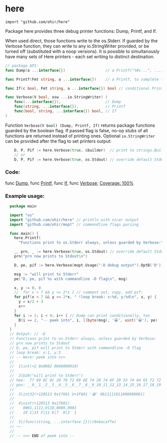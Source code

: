 # here
`import "github.com/ohir/here"`

Package here provides three debug printer functions: Dump, Printf, and If.

When used direct, those functions write to the os.Stderr. If guarded by the Verbose function, they can write to any io.StringWriter provided, or be turned off (substituted with a noop versions).
It is possible to simultanously have many sets of Here printers - each set writing to distinct destination.

``` go
// package API:
func Dump(a ...interface{})                  // a Printf("%#v...", ...) improved

func Printf(Fmt string, a ...interface{})    // a Printf, to complete the set

func If(c bool, Fmt string, a ...interface{}) bool // conditional Printf

func Verbose(V bool, osw ...io.StringWriter) (
    func(...interface{}),                    // Dump
    func(string, ...interface{}),            // Printf
    func(bool, string, ...interface{}) bool, // If
)
```
Function `Verbose(V bool) (Dump, Printf, If)`  returns package functions guarded by the boolean flag. If passed flag is false, no-op stubs of all functions are returned instead of printing ones.  Optional `io.StringWriter` can be provided after the flag to set printers output:
``` go
	D, P, Pif := here.Verbose(true, &builder)  // print to strings.Builder.
	// or
	D, P, Pif := here.Verbose(true, os.Stdout) // override default Stderr.
```

### Code:
func [Dump](/here.go?s=7339:7366#L248), func [Printf](/here.go?s=3277:3318#L107), func [If](/here.go?s=4310:4359#L135), func [Verbose](/here.go?s=2466:2608#L80); [Coverage: 100%](/here_test.go)

### Example usage:
``` go
  package main

  import "os"
  import "github.com/ohir/here" // println with nicer output
  import "github.com/ohir/mopt" // commandline flags parsing

  func main() {
    here.Printf(
      "Functions print to os.Stderr always, unless guarded by Verbose:\n")

    _, prn, _ := here.Verbose(true, os.Stdout) // override default Stderr
    prn("prn now prints to Stdout\n")

    D, pe, pif := here.Verbose(mopt.Usage("-D debug output").OptB('D'))

    msg := "will print to Stderr"
    pe("D, pe, pif %s with commandline -D flag\n", msg)

    x, y := 0, 0
    //  for x < 7 && y <= 2*x { // comment out, copy, add pif:
    for pif(x < 7 && y <= 2*x, " !loop break: x:%d, y:%d\n", x, y) {
      y = x/2 + 3
      x++
    }
    for i := 1; i < 4; i++ { // Dump can print conditionally, too
      D(i == 2, "-- peek into", i, []byte(msg), '😁', uint('😁'), pe)
    }
  }
  // Output: // -D
  // Functions print to os.Stderr always, unless guarded by Verbose:
  // prn now prints to Stdout
  // D, pe, pif will print to Stderr with commandline -D flag
  // loop break: x:1, y:3
  // -- Here! peek into >>>
  //
  //  1|int(+2 0x0002 0b00000010)
  //
  //  2|b20("will print to Stderr")
  // hex:  77 69 6C 6C 20 70 72 69 6E 74 20 74 6F 20 53 74 64 65 72 72
  // pos: __0__1__2__3__4__5__6__7__8__9_10_11_12_13_14_15_16_17_18_19
  //
  //  3|int32(+128513 0x1f601 U+1F601 '😁' 0b11111011000000001)
  //
  //  4|uint(+128513 0x1f601)
  //    0001,1111,0110,0000,0001
  //    19 1|15 F|11 6|7  0|3  1
  //
  //  5|(func(string, ...interface {}))(0xbacaffe)
  // ~~
  //
  // -- <<< END of peek into --
```
